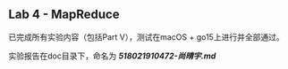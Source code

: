 ## Lab 4 -  MapReduce

已完成所有实验内容（包括Part V），测试在macOS + go15上进行并全部通过。

实验报告在doc目录下，命名为 ***518021910472-尚晴宇.md***
